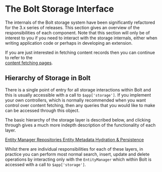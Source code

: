 # The Bolt Storage Interface

The internals of the Bolt storage system have been significantly refactored for the 3.x series of releases.
This section gives an overview of the responsibilities of each component. Note that this section will only be of 
interest to you if you need to interact with the storage internals, either when writing application code or perhaps
in developing an extension. 

If you are just interested in fetching content records then you can continue to refer to the  
<a href="../content-fetching">content fetching pages</a>.

## Hierarchy of Storage in Bolt

There is a single point of entry for all storage interactions within Bolt and this is usually
accessible with a call to `$app['storage']`. If you implement your own controllers, which is
normally recommended when you want control over content fetching, then any queries that you
would like to make can be accessed through this object.

The basic hierarchy of the storage layer is described below, and clicking through gives a 
much more indepth description of the functionality of each layer.

<a class="button large expand docsintro layer" href="./entity-manager">
Entity Manager
</a>

<a class="button large expand docsintro layer" href="./repositories">
Repositories
</a>

<a class="button large expand docsintro layer" href="./entities">
Entity
</a>

<a class="button large expand docsintro layer" href="./entity-metadata">
Metadata
</a>

<a class="button large expand docsintro layer" href="./entity-transforms">
Hydration & Persistence
</a>

Whilst there are individual responsibilities for each of these layers, in practice you can
perform most normal search, insert, update and delete operations by interacting only with
the `EntityManager` which within Bolt is accessed with a call to `$app['storage']`.